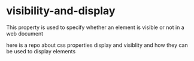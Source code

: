 # visibility-and-display

This property is used to specify whether an element is visible or not in a web document

here is a repo about css properties display and visiblity and how they can be used to display elements

